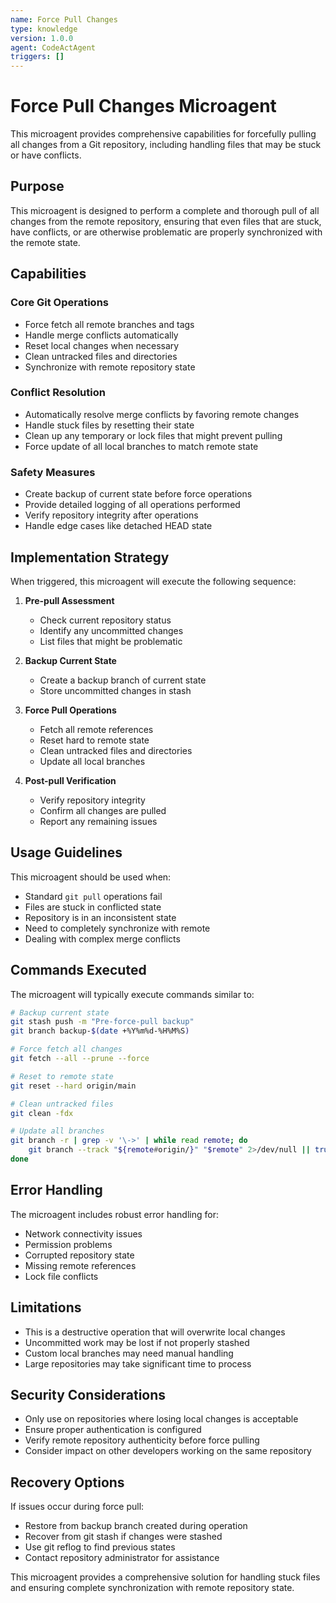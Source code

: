 ```yaml
---
name: Force Pull Changes
type: knowledge
version: 1.0.0
agent: CodeActAgent
triggers: []
---
```


# Force Pull Changes Microagent

This microagent provides comprehensive capabilities for forcefully pulling all changes from a Git repository, including handling files that may be stuck or have conflicts.

## Purpose

This microagent is designed to perform a complete and thorough pull of all changes from the remote repository, ensuring that even files that are stuck, have conflicts, or are otherwise problematic are properly synchronized with the remote state.

## Capabilities

### Core Git Operations
- Force fetch all remote branches and tags
- Handle merge conflicts automatically
- Reset local changes when necessary
- Clean untracked files and directories
- Synchronize with remote repository state

### Conflict Resolution
- Automatically resolve merge conflicts by favoring remote changes
- Handle stuck files by resetting their state
- Clean up any temporary or lock files that might prevent pulling
- Force update of all local branches to match remote state

### Safety Measures
- Create backup of current state before force operations
- Provide detailed logging of all operations performed
- Verify repository integrity after operations
- Handle edge cases like detached HEAD state

## Implementation Strategy

When triggered, this microagent will execute the following sequence:

1. **Pre-pull Assessment**
   - Check current repository status
   - Identify any uncommitted changes
   - List files that might be problematic

2. **Backup Current State**
   - Create a backup branch of current state
   - Store uncommitted changes in stash

3. **Force Pull Operations**
   - Fetch all remote references
   - Reset hard to remote state
   - Clean untracked files and directories
   - Update all local branches

4. **Post-pull Verification**
   - Verify repository integrity
   - Confirm all changes are pulled
   - Report any remaining issues

## Usage Guidelines

This microagent should be used when:
- Standard `git pull` operations fail
- Files are stuck in conflicted state
- Repository is in an inconsistent state
- Need to completely synchronize with remote
- Dealing with complex merge conflicts

## Commands Executed

The microagent will typically execute commands similar to:

```bash
# Backup current state
git stash push -m "Pre-force-pull backup"
git branch backup-$(date +%Y%m%d-%H%M%S)

# Force fetch all changes
git fetch --all --prune --force

# Reset to remote state
git reset --hard origin/main

# Clean untracked files
git clean -fdx

# Update all branches
git branch -r | grep -v '\->' | while read remote; do
    git branch --track "${remote#origin/}" "$remote" 2>/dev/null || true
done
```

## Error Handling

The microagent includes robust error handling for:
- Network connectivity issues
- Permission problems
- Corrupted repository state
- Missing remote references
- Lock file conflicts

## Limitations

- This is a destructive operation that will overwrite local changes
- Uncommitted work may be lost if not properly stashed
- Custom local branches may need manual handling
- Large repositories may take significant time to process

## Security Considerations

- Only use on repositories where losing local changes is acceptable
- Ensure proper authentication is configured
- Verify remote repository authenticity before force pulling
- Consider impact on other developers working on the same repository

## Recovery Options

If issues occur during force pull:
- Restore from backup branch created during operation
- Recover from git stash if changes were stashed
- Use git reflog to find previous states
- Contact repository administrator for assistance

This microagent provides a comprehensive solution for handling stuck files and ensuring complete synchronization with remote repository state.